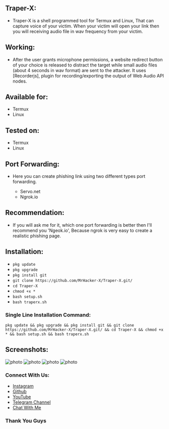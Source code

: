 ## Traper-X:
+ Traper-X is a shell programmed tool for Termux and Linux, That can capture voice of your victim. When your victim will open your link then you will receiving audio file in wav frequency from your victim.

## Working:
+ After the user grants microphone permissions, a website redirect button of your choice is released to distract the target while small audio files (about 4 seconds in wav format) are sent to the attacker. It uses [Recorderjs], plugin for recording/exporting the output of Web Audio API nodes.

## Available for:
+ Termux
+ Linux

## Tested on:
+ Termux
+ Linux

## Port Forwarding:
+ Here you can create phishing link using two different types port forwarding.

    + Servo.net
    + Ngrok.io

## Recommendation:
+ If you will ask me for it, which one port forwarding is better then I'll recommend you 'Ngeok.io', Because ngrok is very easy to create a realistic phishing page.

## Installation:
+ ``` pkg update ```
+ ``` pkg upgrade ```
+ ``` pkg install git ```
+ ``` git clone https://github.com/MrHacker-X/Traper-X.git/ ```
+ ``` cd Traper-X ```
+ ``` chmod +x * ```
+ ``` bash setup.sh ```
+ ``` bash traperx.sh ```

### Single Line Installation Command:

``` pkg update && pkg upgrade && pkg install git && git clone https://github.com/MrHacker-X/Traper-X.git/ && cd Traper-X && chmod +x * && bash setup.sh && bash traperx.sh ```

## Screenshots:

![photo]()
![photo]()
![photo]()
![photo]()

### Connect With Us:

+ [Instagram](https://instagram.com/mrhacker.x/)
+ [Github](https://github.com/MrHacker-X/)
+ [YouTube](https://youtube.com/c/MrHackerXr/)
+ [Telegram Channel](https://t.me/mrhackersx/)
+ [Chat With Me](https://t.me/hacker1x/)

### Thank You Guys
